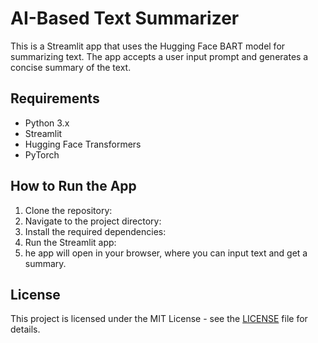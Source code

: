 # AI-Based Text Summarizer

This is a Streamlit app that uses the Hugging Face BART model for summarizing text. The app accepts a user input prompt and generates a concise summary of the text.

## Requirements

- Python 3.x
- Streamlit
- Hugging Face Transformers
- PyTorch

## How to Run the App

1. Clone the repository:
2. Navigate to the project directory:
3. Install the required dependencies:
4. Run the Streamlit app:
5. he app will open in your browser, where you can input text and get a summary.

## License

This project is licensed under the MIT License - see the [LICENSE](LICENSE) file for details.

